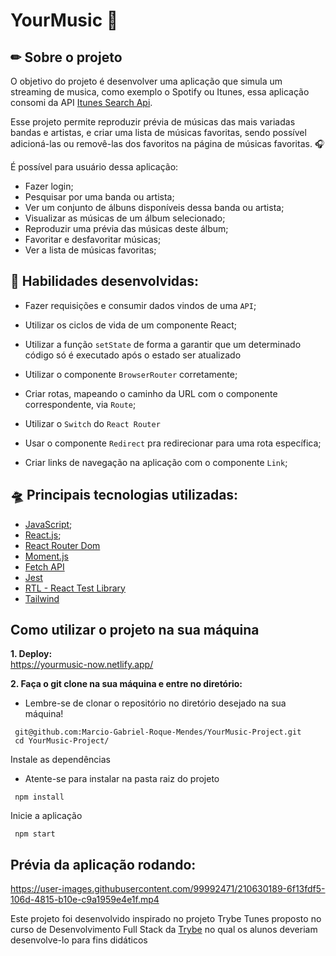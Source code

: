 # YourMusic :musical_note:
## ✏ Sobre o projeto

O objetivo do projeto é desenvolver uma aplicação que simula um streaming de musica, como exemplo o Spotify ou Itunes, essa aplicação consomi da API [Itunes Search Api](https://developer.apple.com/library/archive/documentation/AudioVideo/Conceptual/iTuneSearchAPI/index.html).

Esse projeto permite reproduzir prévia de músicas das mais variadas bandas e artistas, e criar uma lista de músicas favoritas, sendo possível adicioná-las ou removê-las dos favoritos na página de músicas favoritas. :headphones:

É possível para usuário dessa aplicação:

* Fazer login;
* Pesquisar por uma banda ou artista;
* Ver um conjunto de álbuns disponíveis dessa banda ou artista;
* Visualizar as músicas de um álbum selecionado;
* Reproduzir uma prévia das músicas deste álbum;
* Favoritar e desfavoritar músicas;
* Ver a lista de músicas favoritas;

## :wrench: Habilidades desenvolvidas:
* Fazer requisições e consumir dados vindos de uma `API`;

* Utilizar os ciclos de vida de um componente React;

* Utilizar a função `setState` de forma a garantir que um determinado código só é executado após o estado ser atualizado
  
* Utilizar o componente `BrowserRouter` corretamente;

* Criar rotas, mapeando o caminho da URL com o componente correspondente, via `Route`;

* Utilizar o `Switch` do `React Router`

* Usar o componente `Redirect` pra redirecionar para uma rota específica;

* Criar links de navegação na aplicação com o componente `Link`;

## :flying_saucer: Principais tecnologias utilizadas: 
- [JavaScript](https://developer.mozilla.org/pt-BR/docs/Web/JavaScript);
- [React.js](https://pt-br.reactjs.org/);
- [React Router Dom](https://reactrouter.com/en/main)
- [Moment.js](https://momentjs.com/)
- [Fetch API](https://developer.mozilla.org/pt-BR/docs/Web/API/Fetch_API)
- [Jest](https://jestjs.io/pt-BR/)
- [RTL - React Test Library](https://testing-library.com/docs/react-testing-library/intro/)
- [Tailwind](https://tailwindcss.com/)

## Como utilizar o projeto na sua máquina
<strong>1. Deploy:</strong>
</br>
https://yourmusic-now.netlify.app/

<strong>2. Faça o git clone na sua máquina e entre no diretório:</strong>
 - Lembre-se de clonar o repositório no diretório desejado na sua máquina!
 ```
  git@github.com:Marcio-Gabriel-Roque-Mendes/YourMusic-Project.git
  cd YourMusic-Project/
 ```
 Instale as dependências
 - Atente-se para instalar na pasta raiz do projeto
```
 npm install
```
Inicie a aplicação 
```
 npm start
```

## Prévia da aplicação rodando:

https://user-images.githubusercontent.com/99992471/210630189-6f13fdf5-106d-4815-b10e-c9a1959e4e1f.mp4

Este projeto foi desenvolvido inspirado no projeto Trybe Tunes proposto no curso de Desenvolvimento Full Stack da [Trybe](https://www.betrybe.com/) no qual os alunos deveriam desenvolve-lo para fins didáticos



